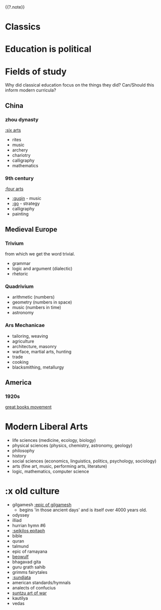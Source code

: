 {{?.note}}
# Classics

# Education is political

# Fields of study
Why did classical education focus on the things they did?
Can/Should this inform modern curricula?
## China
### zhou dynasty
[:six arts](https://en.wikipedia.org/wiki/Six_Arts)
* rites
* music
* archery
* chariotry
* calligraphy
* mathematics
### 9th century
[:four arts](https://en.wikipedia.org/wiki/Four_arts)
* [:guqin](https://en.wikipedia.org/wiki/Guqin) - music
* [:go](https://en.wikipedia.org/wiki/Go_(game)) - strategy
* calligraphy
* painting

## Medieval Europe
### Trivium
from which we get the word trivial.
* grammar
* logic and argument (dialectic)
* rhetoric

### Quadrivium
* arithmetic (numbers)
* geometry (numbers in space)
* music (numbers in time)
* astronomy

### Ars Mechanicae
* tailoring, weaving
* agriculture
* architecture, masonry
* warface, martial arts, hunting
* trade
* cooking
* blacksmithing, metallurgy

## America
### 1920s
[great books movement](https://www.angelicum.net/classical-homeschooling-magazine/first-issue/the-great-books-movement-a-return-to-the-classics/)

# Modern Liberal Arts
* life sciences (medicine, ecology, biology)
* physical sciences (physics, chemistry, astronomy, geology)
* philosophy
* history
* social sciences (economics, linguistics, politics, psychology, sociology)
* arts (fine art, music, performing arts, literature)
* logic, mathematics, computer science

# :x old culture
* gilgamesh [:epic of gilgamesh](https://www.youtube.com/watch?v=QUcTsFe1PVs)
    * begins 'in those ancient days' and is itself over 4000 years old.
* odyssey
* illiad
* hurrian hymn #6
* [:seikilos epitaph](https://www.youtube.com/watch?v=02pg9V1ENL8)
* bible
* quran
* talmund
* epic of ramayana
* [beowulf](https://www.gutenberg.org/files/16328/16328-h/16328-h.htm)
* bhagavad gita
* guru grath sahib
* grimms fairytales
* [:sundiata](https://en.wikipedia.org/wiki/Epic_of_Sundiata)
* american standards/hymnals
* analects of confucius
* [suntzu art of war](https://suntzusaid.com/)
* kautilya
* vedas
